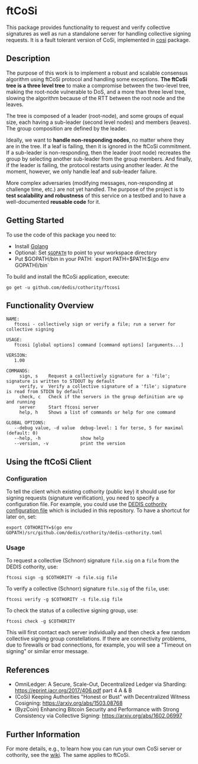 # ftCoSi

This package provides functionality to request and verify collective signatures as well as run a standalone server for handling collective signing requests.
It is a fault tolerant version of CoSi, implemented in [cosi](https://github.com/dedis/cothority/cosi) package.

## Description
The purpose of this work is to implement a robust and scalable consensus algorithm using ftCoSi protocol and handling some exceptions. **The ftCoSi tree is a three level tree** to make a compromise between the two-level tree, making the root-node vulnerable to DoS, and a more than three level tree, slowing the algorithm because of the RTT between the root node and the leaves.

The tree is composed of a leader (root-node), and some groups of equal size, each having a sub-leader (second level nodes) and members (leaves). The group composition are defined by the leader.

Ideally, we want to **handle non-responding nodes**, no matter where they are in the tree. If a leaf is failing, then it is ignored in the ftCoSi commitment. If a sub-leader is non-responding, then the leader (root node) recreates the group by selecting another sub-leader from the group members. And finally, if the leader is failing, the protocol restarts using another leader. At the moment, however, we only handle leaf and sub-leader failure.

More complex adversaries (modifying messages, non-responding at challenge time, etc.) are not yet handled.
The purpose of the project is to **test scalability and robustness** of this service on a testbed and to have a well-documented **reusable code** for it.


## Getting Started

To use the code of this package you need to:

- Install [Golang](https://golang.org/doc/install)
- Optional: Set [`$GOPATH`](https://golang.org/doc/code.html#GOPATH) to point to your workspace directory
- Put $GOPATH/bin in your PATH: `export PATH=$PATH:$(go env GOPATH)/bin`

To build and install the ftCoSi application, execute:

```
go get -u github.com/dedis/cothority/ftcosi
```

## Functionality Overview

```
NAME:
   ftcosi - collectively sign or verify a file; run a server for collective signing

USAGE:
   ftcosi [global options] command [command options] [arguments...]

VERSION:
   1.00

COMMANDS:
     sign, s    Request a collectively signature for a 'file'; signature is written to STDOUT by default
     verify, v  Verify a collective signature of a 'file'; signature is read from STDIN by default
     check, c   Check if the servers in the group definition are up and running
     server     Start ftcosi server
     help, h    Shows a list of commands or help for one command

GLOBAL OPTIONS:
   --debug value, -d value  debug-level: 1 for terse, 5 for maximal (default: 0)
   --help, -h               show help
   --version, -v            print the version
```

## Using the ftCoSi Client

### Configuration

To tell the client which existing cothority (public key) it should use for signing requests (signature verification), you need to specify a configuration file. For example, you could use the [DEDIS cothority configuration file](../dedis-cothority.toml) which is included in this repository. To have a shortcut for later on, set:

```
export COTHORITY=$(go env GOPATH)/src/github.com/dedis/cothority/dedis-cothority.toml 
```

### Usage

To request a collective (Schnorr) signature `file.sig` on a `file` from the DEDIS cothority, use:

```
ftcosi sign -g $COTHORITY -o file.sig file
```

To verify a collective (Schnorr) signature `file.sig` of the `file`, use:

```
ftcosi verify -g $COTHORITY -s file.sig file
```

To check the status of a collective signing group, use:

```
ftcosi check -g $COTHORITY
```

This will first contact each server individually and then check a few random collective signing group constellations. If there are connectivity problems, due to firewalls or bad connections, for example, you will see a "Timeout on signing" or similar error message.

## References
- OmniLedger: A Secure, Scale-Out, Decentralized Ledger via Sharding: https://eprint.iacr.org/2017/406.pdf part 4 A & B
- (CoSi) Keeping Authorities "Honest or Bust" with Decentralized Witness Cosigning: https://arxiv.org/abs/1503.08768
- (ByzCoin) Enhancing Bitcoin Security and Performance with Strong Consistency via Collective Signing: https://arxiv.org/abs/1602.06997


## Further Information

For more details, e.g., to learn how you can run your own CoSi server or cothority, see the [wiki](https://github.com/dedis/cothority/wiki/CoSi).
The same applies to ftCoSi.
